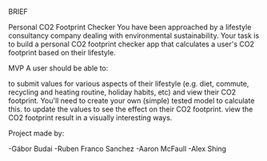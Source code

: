 BRIEF

Personal CO2 Footprint Checker
You have been approached by a lifestyle consultancy company dealing with environmental sustainability. Your task is to build a personal CO2 footprint checker app that calculates a user's CO2 footprint based on their lifestyle.

MVP
A user should be able to:

to submit values for various aspects of their lifestyle (e.g. diet, commute, recycling and heating routine, holiday habits, etc) and view their CO2 footprint. You'll need to create your own (simple) tested model to calculate this.
to update the values to see the effect on their CO2 footprint.
view the CO2 footprint result in a visually interesting ways.

Project made by:

-Gábor Budai
-Ruben Franco Sanchez
-Aaron McFaull
-Alex Shing
